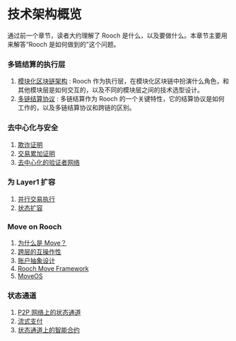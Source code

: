 # 技术架构概览

通过前一个章节，读者大约理解了 Rooch 是什么，以及要做什么。本章节主要用来解答“Rooch 是如何做到的”这个问题。

### 多链结算的执行层

1. [模块化区块链架构](./modular-blockchain-architecture/) : Rooch 作为执行层，在模块化区块链中扮演什么角色，和其他模块层是如何交互的，以及不同的模块层之间的技术选型设计。
2. [多链结算协议](./multi-chain-settlement-protocol) : 多链结算作为 Rooch 的一个关键特性，它的结算协议是如何工作的，以及多链结算协议和跨链的区别。

### 去中心化与安全

1. [欺诈证明](./fraud-proofs)
2. [交易累加证明](./transaction-accumulator-proofs)
3. [去中心化的验证者网络](./decentralized-validator-network)

### 为 Layer1 扩容

1. [并行交易执行](./parallel-transaction-execution)
2. [状态扩容](./state-scaling)

### Move on Rooch

1. [为什么是 Move？](./move-on-rooch/)
2. [跨层的互操作性](./move-on-rooch/cross-layer-interoperability)
3. [账户抽象设计](./move-on-rooch/account-abstraction)
4. [Rooch Move Framework](./move-on-rooch/rooch-framework)
5. [MoveOS](./move-on-rooch/moveos)

### 状态通道

1. [P2P 网络上的状态通道](./state-channel/)
2. [流式支付](./state-channel/streaming-payment)
3. [状态通道上的智能合约](./state-channel/channel-contract)

